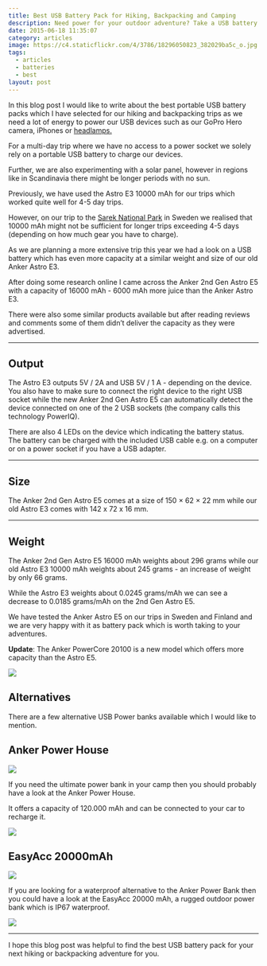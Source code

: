 ```yaml
---
title: Best USB Battery Pack for Hiking, Backpacking and Camping
description: Need power for your outdoor adventure? Take a USB battery with you.
date: 2015-06-18 11:35:07
category: articles
image: https://c4.staticflickr.com/4/3786/18296050823_382029ba5c_o.jpg
tags:
  - articles
  - batteries
  - best
layout: post
---
```


In this blog post I would like to write about the best portable USB battery packs which I have selected for our hiking and backpacking trips as we need a lot of energy to power our USB devices such as our GoPro Hero camera, iPhones or [headlamps.](http://www.hikeventures.com/best-headlamps/)

For a multi-day trip where we have no access to a power socket we solely rely on a portable USB battery to charge our devices.

Further, we are also experimenting with a solar panel, however in regions like in Scandinavia there might be longer periods with no sun.

<amp-img src="https://c4.staticflickr.com/4/3786/18296050823_382029ba5c_o.jpg" width="992" height="744" alt="Best Portable USB Battery for Hiking and Backpacking" layout="responsive"></amp-img>

<!--more-->

Previously, we have used the Astro E3 10000 mAh for our trips which worked quite well for 4-5 day trips.

However, on our trip to the [Sarek National Park](http://www.hikeventures.com/hiking-and-packrafting-in-sarek-day-1/) in Sweden we realised that 10000 mAh might not be sufficient for longer trips exceeding 4-5 days (depending on how much gear you have to charge).

As we are planning a more extensive trip this year we had a look on a USB battery which has even more capacity at a similar weight and size of our old Anker Astro E3.

After doing some research online I came across the Anker 2nd Gen Astro E5 with a capacity of 16000 mAh - 6000 mAh more juice than the Anker Astro E3.

There were also some similar products available but after reading reviews and comments some of them didn’t deliver the capacity as they were advertised.

<hr>

## Output

The Astro E3 outputs 5V / 2A and USB 5V / 1 A - depending on the device. You also have to make sure to connect the right device to the right USB socket while the new Anker 2nd Gen Astro E5 can automatically detect the device connected on one of the 2 USB sockets (the company calls this technology PowerIQ).

There are also 4 LEDs on the device which indicating the battery status. The battery can be charged with the included USB cable e.g. on a computer or on a power socket if you have a USB adapter.

<hr>

## Size

The Anker 2nd Gen Astro E5 comes at a size of 150 × 62 × 22 mm while our old Astro E3 comes with 142 x 72 x 16 mm.

<hr>

## Weight

The Anker 2nd Gen Astro E5 16000 mAh weights about 296 grams while our old Astro E3 10000 mAh weights about 245 grams - an increase of weight by only 66 grams.

While the Astro E3 weights about 0.0245 grams/mAh we can see a decrease to  0.0185 grams/mAh on the 2nd Gen Astro E5.

We have tested the Anker Astro E5 on our trips in Sweden and Finland and we are very happy with it as battery pack which is worth taking to your adventures.

**Update**: The Anker PowerCore 20100 is a new model which offers more capacity than the Astro E5.

<a href="http://amzn.to/2smA5ZN" target="_blank" rel="nofollow"><img src="http://www.hikeventures.com/buy.gif"></a>

## Alternatives

There are a few alternative USB Power banks available which I would like to mention.

## Anker Power House

<a rel="nofollow" target="_blank"  href="https://www.amazon.com/gp/product/B0196GQAKM/ref=as_li_tl?ie=UTF8&camp=1789&creative=9325&creativeASIN=B0196GQAKM&linkCode=as2&tag=hikeve-20&linkId=6a7dbd3c1c182ae6d69ddb2487f53a53"><img border="0" src="//ws-na.amazon-adsystem.com/widgets/q?_encoding=UTF8&MarketPlace=US&ASIN=B0196GQAKM&ServiceVersion=20070822&ID=AsinImage&WS=1&Format=_SL250_&tag=hikeve-20" ></a><img src="//ir-na.amazon-adsystem.com/e/ir?t=hikeve-20&l=am2&o=1&a=B0196GQAKM" width="1" height="1" border="0" alt="" style="border:none !important; margin:0px !important;" />

If you need the ultimate power bank in your camp then you should probably have a look at the Anker Power House.

It offers a capacity of 120.000 mAh and can be connected to your car to recharge it.

<a href="http://amzn.to/2s5mAgz" target="_blank" rel="nofollow"><img src="http://www.hikeventures.com/buy.gif"></a>

## EasyAcc 20000mAh

<a rel="nofollow" target="_blank"  href="https://www.amazon.com/gp/product/B01B73I5ZU/ref=as_li_tl?ie=UTF8&camp=1789&creative=9325&creativeASIN=B01B73I5ZU&linkCode=as2&tag=hikeve-20&linkId=4c1b22c79518e5265ebdca13e1c2051b"><img border="0" src="//ws-na.amazon-adsystem.com/widgets/q?_encoding=UTF8&MarketPlace=US&ASIN=B01B73I5ZU&ServiceVersion=20070822&ID=AsinImage&WS=1&Format=_SL250_&tag=hikeve-20" ></a><img src="//ir-na.amazon-adsystem.com/e/ir?t=hikeve-20&l=am2&o=1&a=B01B73I5ZU" width="1" height="1" border="0" alt="" style="border:none !important; margin:0px !important;" />

If you are looking for a waterproof alternative to the Anker Power Bank then you could have a look at the EasyAcc 20000 mAh, a rugged outdoor power bank which is IP67 waterproof.

<a href="http://amzn.to/2s5dakZ" target="_blank" rel="nofollow"><img src="http://www.hikeventures.com/buy.gif"></a>

---

I hope this blog post was helpful to find the best USB battery pack for your next hiking or backpacking adventure for you.
